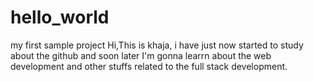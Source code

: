 # hello_world
my first sample project
Hi,This is khaja,
      i have just now started to study about the github and soon later I'm gonna learrn about the web development and other stuffs related to the full stack development.
